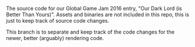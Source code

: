 The source code for our Global Game Jam 2016 entry, "Our Dark Lord (is Better Than Yours)". Assets and binaries are not included in this repo, this is just to keep track of source code changes.

This branch is to separate and keep track of the code changes for the newer, better (arguably) rendering code.
